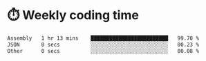 
# :stopwatch: Weekly coding time
<!--START_SECTION:waka-->

```txt
Assembly   1 hr 13 mins    █████████████████████████   99.70 %
JSON       0 secs          ░░░░░░░░░░░░░░░░░░░░░░░░░   00.23 %
Other      0 secs          ░░░░░░░░░░░░░░░░░░░░░░░░░   00.08 %
```

<!--END_SECTION:waka-->


<!-- <p> <img src="https://github-readme-stats.vercel.app/api?username=cozgerest&show_icons=true&hide_border=false" />  </p> -->

